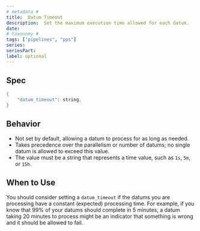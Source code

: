 ```yaml
---
# metadata # 
title:  Datum Timeout
description:  Set the maximum execution time allowed for each datum.
date: 
# taxonomy #
tags: ["pipelines", "pps"]
series:
seriesPart:
label: optional
---
```



## Spec 

```s
{
    "datum_timeout": string,
}
```

## Behavior 

- Not set by default, allowing a datum to process for as long as needed.
- Takes precedence over the parallelism or number of datums; no single datum is allowed to exceed this value.
- The value must be a string that represents a time value, such as `1s`, `5m`, or `15h`. 

## When to Use 

You should consider setting a `datum_timeout` if the datums you are processing have a constant (expected) processing time. For example, if you know that 99% of your datums should complete in 5 minutes, a datum taking 20 minutes to process might be an indicator that something is wrong and it should be allowed to fail. 
